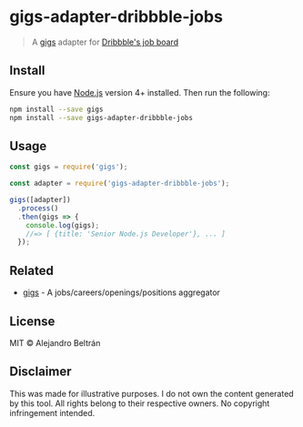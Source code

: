 # gigs-adapter-dribbble-jobs

> A [gigs](https://github.com/alebelcor/gigs) adapter for [Dribbble's job board](https://dribbble.com/jobs)

## Install

Ensure you have [Node.js](https://nodejs.org) version 4+ installed. Then run the following:

```bash
npm install --save gigs
npm install --save gigs-adapter-dribbble-jobs
```

## Usage

```js
const gigs = require('gigs');

const adapter = require('gigs-adapter-dribbble-jobs');

gigs([adapter])
  .process()
  .then(gigs => {
    console.log(gigs);
    //=> [ {title: 'Senior Node.js Developer'}, ... ]
  });
```

## Related

* [gigs](https://github.com/alebelcor/gigs) - A jobs/careers/openings/positions aggregator

## License

MIT © Alejandro Beltrán

## Disclaimer

This was made for illustrative purposes.
I do not own the content generated by this tool.
All rights belong to their respective owners.
No copyright infringement intended.
